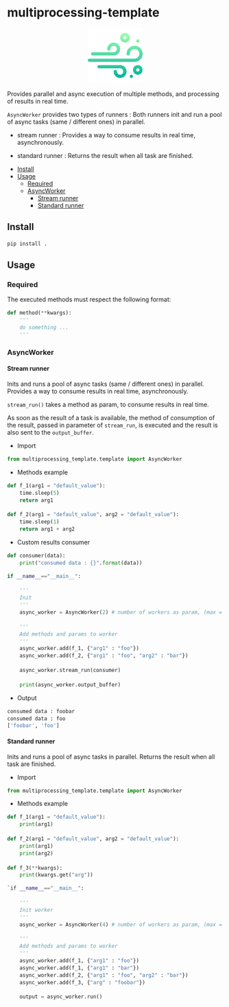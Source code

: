 # multiprocessing-template 
<p align="center">
  <img src="logo.png">
</p>


Provides parallel and async execution of multiple methods, and processing of results in real time.

`AsyncWorker` provides two types of runners : 
Both runners init and run a pool of async tasks (same / different ones) in parallel. 

- stream runner : 
Provides a way to consume results in real time, asynchronously. 

- standard runner : 
Returns the result when all task are finished.


* [Install](#install)
* [Usage](#usage)
	* [Required](#required)
	* [AsyncWorker](#asyncworker)
		* [Stream runner](#stream-runner)
		* [Standard runner](#standard-runner)


## Install 
```bash
pip install .
```

## Usage 

### Required 
The executed methods must respect the following format:

```python
def method(**kwargs): 
	'''
	do something ... 
	'''
```
### AsyncWorker

#### Stream runner 

Inits and runs a pool of async tasks (same / different ones) in parallel. 
Provides a way to consume results in real time, asynchronously. 

`stream_run()` takes a method as param, to consume results in real time. 

As soon as the result of a task is available, the method of consumption of the result, passed in parameter of `stream_run`, is executed and the result is also sent to the `output_buffer`.

- Import 
```python
from multiprocessing_template.template import AsyncWorker
```

- Methods example 
```python 
def f_1(arg1 = "default_value"): 
    time.sleep(5)
    return arg1

def f_2(arg1 = "default_value", arg2 = "default_value"):
    time.sleep(1)
    return arg1 + arg2
```

- Custom results consumer
```python
def consumer(data): 
    print("consumed data : {}".format(data))
```

```python 
if __name__=="__main__":

    '''
    Init
    '''
    async_worker = AsyncWorker(2) # number of workers as param, (max = os.cpu_count())

    '''
    Add methods and params to worker
    '''
    async_worker.add(f_1, {"arg1" : "foo"})
    async_worker.add(f_2, {"arg1" : "foo", "arg2" : "bar"})

    async_worker.stream_run(consumer)

    print(async_worker.output_buffer)
```

- Output 
```bash 
consumed data : foobar
consumed data : foo
['foobar', 'foo']
```

#### Standard runner
Inits and runs a pool of async tasks in parallel.
Returns the result when all task are finished.

- Import 
```python
from multiprocessing_template.template import AsyncWorker
```
- Methods example 
```python
def f_1(arg1 = "default_value"): 
    print(arg1)

def f_2(arg1 = "default_value", arg2 = "default_value"): 
    print(arg1)
    print(arg2)

def f_3(**kwargs): 
    print(kwargs.get("arg"))
```

```python
`if __name__=="__main__":

    '''
    Init worker
    '''
    async_worker = AsyncWorker(4) # number of workers as param, (max = os.cpu_count())

    '''
    Add methods and params to worker
    '''
    async_worker.add(f_1, {"arg1" : "foo"})
    async_worker.add(f_1, {"arg1" : "bar"})
    async_worker.add(f_2, {"arg1" : "foo", "arg2" : "bar"})
    async_worker.add(f_3, {"arg" : "foobar"})

    output = async_worker.run()
```

